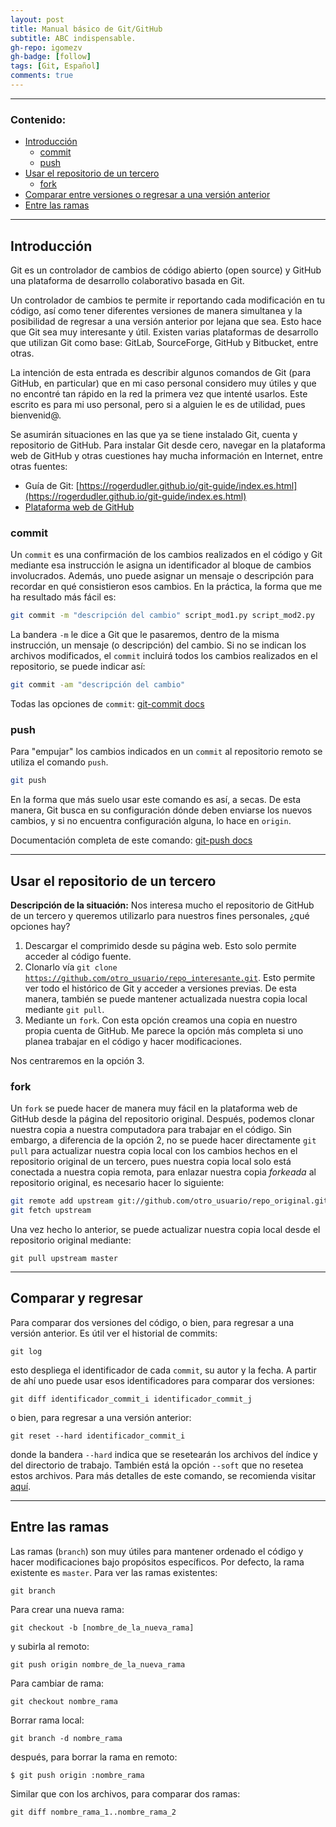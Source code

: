 ```yaml
---
layout: post
title: Manual básico de Git/GitHub
subtitle: ABC indispensable.
gh-repo: igomezv
gh-badge: [follow]
tags: [Git, Español]
comments: true
---
```


 --------------------------
### Contenido:
  
 - [Introducción](#introducción)
	 - [commit](#commit)
	 - [push](#push)
 - [Usar el repositorio de un tercero](#usar-el-repositorio-de-un-tercero) 
	 - [fork](#fork)
 - [Comparar entre versiones o regresar  a una versión anterior](#comparar-y-regresar)
 - [Entre las ramas](#entre-las-ramas)
 
 --------------------------
 

## Introducción
Git es un controlador de cambios de código abierto (open source) y GitHub una plataforma de desarrollo colaborativo basada en Git. 

Un controlador de cambios te permite ir reportando cada modificación en tu código, así como tener diferentes versiones de manera simultanea y la posibilidad de regresar a una versión anterior por lejana que sea. Esto hace que Git sea muy interesante y útil. Existen varias plataformas de desarrollo que utilizan Git como base: GitLab, SourceForge, GitHub y Bitbucket, entre otras. 

La intención de esta entrada es describir algunos comandos de Git (para GitHub, en particular) que en mi caso personal considero muy útiles y que no encontré tan rápido en la red la primera vez que intenté usarlos. Este escrito es para mi uso personal, pero si a alguien le es de utilidad, pues bienvenid@.

Se asumirán situaciones en las que ya se tiene instalado Git, cuenta y repositorio de GitHub. Para instalar Git desde cero, navegar en la plataforma web de GitHub y otras cuestiones hay mucha información en Internet, entre otras fuentes:

- Guía de Git: [https://rogerdudler.github.io/git-guide/index.es.html](https://rogerdudler.github.io/git-guide/index.es.html)
- [Plataforma web de GitHub](https://guides.github.com/activities/hello-world/)

### commit

Un <code>commit</code> es una confirmación de los cambios realizados en el código y Git mediante esa instrucción le asigna un identificador al bloque de cambios involucrados. Además, uno puede asignar un mensaje o descripción para recordar en qué consistieron esos cambios. En la práctica, la forma que me ha resultado más fácil es: 

```bash
git commit -m "descripción del cambio" script_mod1.py script_mod2.py
```
La bandera  <code>-m</code> le dice a Git que le pasaremos, dentro de la misma instrucción, un mensaje (o descripción) del cambio. Si no se indican los archivos modificados, el  <code>commit</code> incluirá todos los cambios realizados en el repositorio, se puede indicar así:

```bash
git commit -am "descripción del cambio" 
```

Todas las opciones de <code>commit</code>: [git-commit docs](https://git-scm.com/docs/git-commit)

### push
Para "empujar"  los cambios indicados en un <code>commit</code> al repositorio remoto se utiliza el comando <code>push</code>.

```bash
git push
```
En la forma que más suelo usar este comando es así, a secas. De esta manera, Git busca en su configuración dónde deben enviarse los nuevos cambios, y si no encuentra configuración alguna, lo hace en <code>origin</code>. 

Documentación completa de este comando: 
[git-push docs](https://git-scm.com/docs/git-push)

------------------------------------------
## Usar el repositorio de un tercero

**Descripción de la situación:**
Nos interesa mucho el repositorio de GitHub de un tercero y queremos utilizarlo para nuestros fines personales, ¿qué opciones hay?
 
1.  Descargar el comprimido desde su página web. Esto solo permite acceder al código fuente.
2. Clonarlo vía <code>git clone https://github.com/otro_usuario/repo_interesante.git</code>. Esto permite ver todo el histórico de Git y acceder a versiones previas. De esta manera, también se puede mantener actualizada nuestra copia local mediante <code>git pull</code>.
3.  Mediante un <code>fork</code>. Con esta opción creamos una copia en nuestro propia cuenta de GitHub. Me parece la opción más completa si uno planea trabajar en el código y hacer modificaciones.

Nos centraremos en la opción 3.

###  fork
 Un <code>fork</code> se puede hacer de manera muy fácil en la plataforma web de GitHub desde la página del repositorio original. Después, podemos clonar nuestra copia a nuestra computadora para trabajar en el código.  Sin embargo, a diferencia de la opción 2, no se puede hacer directamente  <code>git pull</code> para actualizar nuestra copia local con los cambios hechos en el repositorio original de un tercero, pues nuestra copia local solo está conectada a nuestra copia remota, para enlazar nuestra copia *forkeada* al repositorio original, es necesario hacer lo siguiente:
 ```bash
git remote add upstream git://github.com/otro_usuario/repo_original.git
git fetch upstream
```
Una vez hecho lo anterior, se puede actualizar nuestra copia local desde el repositorio original mediante:
```
git pull upstream master
```

--------------------------------
## Comparar y regresar

Para comparar dos versiones del código, o bien, para regresar a una versión anterior. Es útil ver el historial de commits:
```
git log
```
esto despliega el identificador de cada <code>commit</code>,  su autor y la fecha. A partir de ahí uno puede usar esos identificadores para comparar dos versiones:
```
git diff identificador_commit_i identificador_commit_j
```
 o bien, para regresar a una versión anterior:
 
```
git reset --hard identificador_commit_i 
```
donde la bandera <code>--hard</code> indica que se resetearán los archivos del índice y del directorio de trabajo. También está la opción <code>--soft</code> que no resetea estos archivos. Para más detalles de este comando, se recomienda visitar [aquí](https://devconnected.com/how-to-git-reset-to-head/).


--------------------------------
## Entre las ramas

Las ramas (<code>branch</code>) son muy útiles para mantener ordenado el código y hacer modificaciones bajo propósitos específicos. Por defecto, la rama existente es <code>master</code>. Para ver las ramas existentes:
```
git branch
```
Para crear una nueva rama:
```
git checkout -b [nombre_de_la_nueva_rama]
```
y subirla al remoto:
```
git push origin nombre_de_la_nueva_rama
```
Para cambiar de rama:
```
git checkout nombre_rama
```
Borrar rama local:
```
git branch -d nombre_rama
```
después, para borrar la rama en remoto:
```
$ git push origin :nombre_rama
```
Similar que con los archivos, para comparar dos ramas:
```
git diff nombre_rama_1..nombre_rama_2
```


